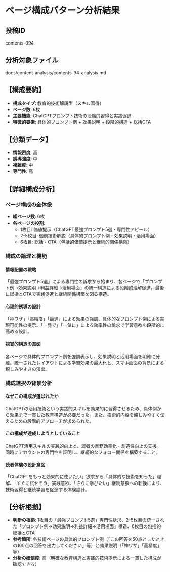 # ページ構成パターン分析結果

## 投稿ID
contents-094

## 分析対象ファイル
docs/content-analysis/contents-94-analysis.md

## 【構成要約】
- **構成タイプ**: 教育的技術解説型（スキル習得）
- **ページ数**: 6枚
- **主要機能**: ChatGPTプロンプト技術の段階的習得と実践促進
- **特徴的要素**: 具体的プロンプト例 + 効果説明 + 段階的構造 + 総括CTA

## 【分類データ】
- **情報密度**: 高
- **誘導強度**: 中
- **複雑度**: 中
- **専門性**: 高

## 【詳細構成分析】

### ページ構成の全体像
- **総ページ数**: 6枚
- **各ページの役割**:
  - 1枚目: 価値提示（ChatGPT最強プロンプト5選・専門性アピール）
  - 2-5枚目: 個別技術解説（具体的プロンプト例・効果説明・活用場面）
  - 6枚目: 総括・CTA（包括的価値提示と継続的関係構築）

### 構成の論理と機能

#### 情報配置の戦略
「最強プロンプト5選」による専門性の訴求から始まり、各ページで「プロンプト例→効果説明→利益詳細→活用場面」の統一構造による段階的理解促進。最後に総括とCTAで実践促進と継続関係構築を図る構造。

#### 心理的誘導の設計
「神ワザ」「高精度」「最適」による効果の強調、具体的なプロンプト例による実現可能性の提示、「一発で」「一気に」による効率性の訴求で学習意欲を段階的に高める設計。

#### 視覚的構造の意図
各ページで具体的プロンプト例を強調表示し、効果説明と活用場面を明確に分離。統一されたレイアウトによる学習効果の最大化と、スマホ画面の背景による親しみやすさの演出。

### 構成選択の背景分析

#### なぜこの構成が選ばれたか
ChatGPTの活用技術という実践的スキルを効果的に習得させるため、具体例から効果まで一貫した教育構造が必要だった。また、技術的内容を親しみやすく伝えるための段階的アプローチが求められた。

#### この構成が達成しようとしていること
ChatGPT活用スキルの実践的向上と、読者の業務効率化・創造性向上の支援。同時にアカウントの専門性を証明し、継続的なフォロー関係を構築すること。

#### 読者体験の設計意図
「ChatGPTをもっと効果的に使いたい」欲求から「具体的な技術を知った」理解、「すぐに試せそう」実践意欲、「さらに学びたい」継続意欲への転換により、技術習得と継続学習を促進する体験設計。

## 【分析根拠】
- **判断の根拠**: 1枚目の「最強プロンプト5選」専門性訴求、2-5枚目の統一された「プロンプト例→効果説明→利益詳細→活用場面」構造、6枚目の包括的総括とCTA
- **参考箇所**: 各技術ページの具体的プロンプト例（「この回答を50点としたときの100点の回答を出力してください」等）と効果説明（「神ワザ」「高精度」等）
- **分析の確信度**: 高（明確な教育構造と実践的技術提示による一貫した構成が確認できる）